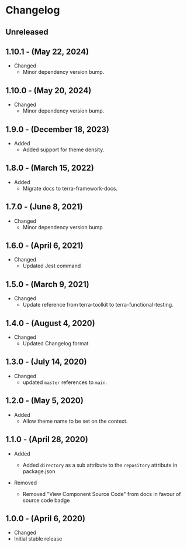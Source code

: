 # Changelog

## Unreleased

## 1.10.1 - (May 22, 2024)

* Changed
  * Minor dependency version bump.

## 1.10.0 - (May 20, 2024)

* Changed
  * Minor dependency version bump.

## 1.9.0 - (December 18, 2023)

* Added
  * Added support for theme density.

## 1.8.0 - (March 15, 2022)

* Added
  * Migrate docs to terra-framework-docs.

## 1.7.0 - (June 8, 2021)

* Changed
  * Minor dependency version bump

## 1.6.0 - (April 6, 2021)

* Changed
  * Updated Jest command

## 1.5.0 - (March 9, 2021)

* Changed
  * Update reference from terra-toolkit to terra-functional-testing.

## 1.4.0 - (August 4, 2020)

* Changed
  * Updated Changelog format

## 1.3.0 - (July 14, 2020)

* Changed
  * updated `master` references to `main`.

## 1.2.0 - (May 5, 2020)

* Added
  * Allow theme name to be set on the context.

## 1.1.0 - (April 28, 2020)

* Added
  * Added `directory` as a sub attribute to the `repository` attribute in package.json

* Removed
  * Removed "View Component Source Code" from docs in favour of source code badge

## 1.0.0 - (April 6, 2020)

* Changed
* Initial stable release
